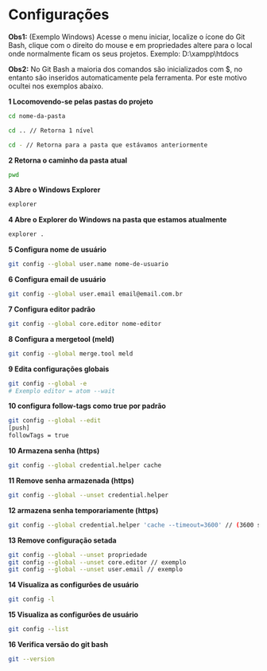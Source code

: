 # Configurações

**Obs1:** (Exemplo Windows) Acesse o menu iniciar, localize o ícone do Git Bash, clique com o direito do mouse e em propriedades altere para o local onde normalmente ficam os seus projetos. Exemplo: D:\xampp\htdocs

**Obs2:** No Git Bash a maioria dos comandos são inicializados com $, no entanto são inseridos automaticamente pela ferramenta. Por este motivo ocultei nos exemplos abaixo.


**1 Locomovendo-se pelas pastas do projeto**
```bash
cd nome-da-pasta

cd .. // Retorna 1 nível

cd - // Retorna para a pasta que estávamos anteriormente
```

**2 Retorna o caminho da pasta atual**
```bash
pwd
```

**3 Abre o Windows Explorer**
```bash
explorer
```

**4 Abre o Explorer do Windows na pasta que estamos atualmente**
```bash
explorer .
```

**5 Configura nome de usuário**
```bash
git config --global user.name nome-de-usuario
```

**6 Configura email de usuário**
```bash
git config --global user.email email@email.com.br
```

**7 Configura editor padrão**
```bash
git config --global core.editor nome-editor
```

**8 Configura a mergetool (meld)**
```bash
git config --global merge.tool meld
```

**9 Edita configurações globais**
```bash
git config --global -e
# Exemplo editor = atom --wait
```

**10 configura follow-tags como true por padrão**
```bash
git config --global --edit
[push]
followTags = true
```

**10 Armazena senha (https)**
```bash
git config --global credential.helper cache
```

**11 Remove senha armazenada (https)**
```bash
git config --global --unset credential.helper
```

**12 armazena senha temporariamente (https)**
```bash
git config --global credential.helper 'cache --timeout=3600' // (3600 segundos = 1 hora)
```

**13 Remove configuração setada**
```bash
git config --global --unset propriedade
git config --global --unset core.editor // exemplo
git config --global --unset user.email // exemplo
```

**14 Visualiza as configurões de usuário**
```bash
git config -l
```

**15 Visualiza as configurões de usuário**
```bash
git config --list
```

**16 Verifica versão do git bash**
```bash
git --version
```
